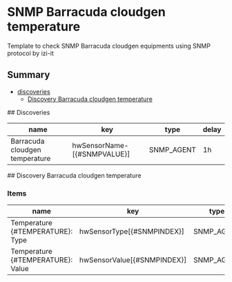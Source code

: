 # SNMP Barracuda cloudgen temperature
Template to check SNMP Barracuda cloudgen equipments using SNMP protocol by izi-it
## Summary
* [discoveries](#discoveries)
  * [Discovery Barracuda cloudgen temperature ](#discovery_barracuda_cloudgen_temperature
)
<a name="discoveries" />
## Discoveries

| name | key | type | delay |
| ------------- |------------- |------------- |------------- |
| Barracuda cloudgen temperature | hwSensorName-[{#SNMPVALUE}] | SNMP_AGENT | 1h |

<a name="discovery_barracuda_cloudgen_temperature" />
## Discovery Barracuda cloudgen temperature

### Items

| name | key | type |
| ------------- |------------- |------------- |
| Temperature {#TEMPERATURE}: Type | hwSensorType[{#SNMPINDEX}] | SNMP_AGENT |
| Temperature {#TEMPERATURE}: Value | hwSensorValue[{#SNMPINDEX}] | SNMP_AGENT |

